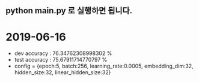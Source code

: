 ## python main.py 로 실행하면 됩니다.
# 2019-06-16
- dev accuracy :  76.34762308998302 %
- test accuracy :  75.67911714770797 %
- config = {epoch:5,  batch:256,  learning_rate:0.0005,  embedding_dim:32,  hidden_size:32,  linear_hidden_size:32}
